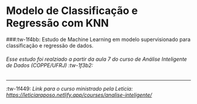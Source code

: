 # Modelo de Classificação e Regressão com KNN
###:tw-1f4bb:  Estudo de Machine Learning em modelo supervisionado para classificação e regressão de dados.



###### *Esse estudo foi realziado a partir da aula 7 do curso de Análise Inteligente de Dados (COPPE/UFRJ)* :tw-1f3b2:

------------


 :tw-1f449: *Link para o curso ministrado pela Leticia: https://leticiaraposo.netlify.app/courses/analise-inteligente/*
